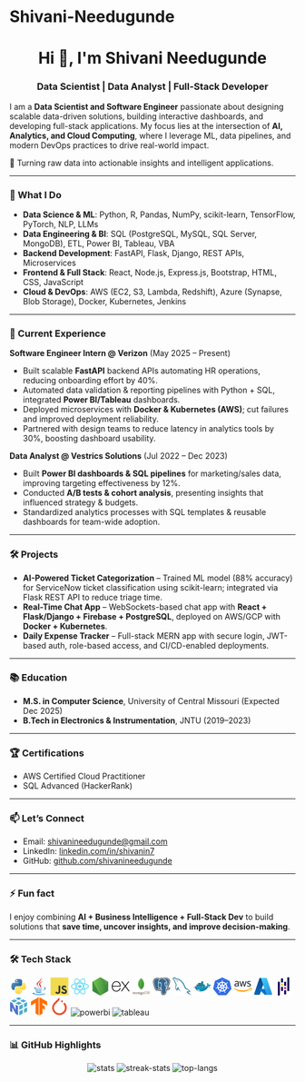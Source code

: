 # Shivani-Needugunde
<h1 align="center">Hi 👋, I'm Shivani Needugunde</h1>
<h3 align="center">Data Scientist | Data Analyst | Full-Stack Developer</h3>

I am a **Data Scientist and Software Engineer** passionate about designing scalable data-driven solutions, building interactive dashboards, and developing full-stack applications. My focus lies at the intersection of **AI, Analytics, and Cloud Computing**, where I leverage ML, data pipelines, and modern DevOps practices to drive real-world impact.

🚀 Turning raw data into actionable insights and intelligent applications.

---

### 🧰 What I Do
- **Data Science & ML**: Python, R, Pandas, NumPy, scikit-learn, TensorFlow, PyTorch, NLP, LLMs  
- **Data Engineering & BI**: SQL (PostgreSQL, MySQL, SQL Server, MongoDB), ETL, Power BI, Tableau, VBA  
- **Backend Development**: FastAPI, Flask, Django, REST APIs, Microservices  
- **Frontend & Full Stack**: React, Node.js, Express.js, Bootstrap, HTML, CSS, JavaScript  
- **Cloud & DevOps**: AWS (EC2, S3, Lambda, Redshift), Azure (Synapse, Blob Storage), Docker, Kubernetes, Jenkins  

---

### 🔭 Current Experience
**Software Engineer Intern @ Verizon** (May 2025 – Present)  
- Built scalable **FastAPI** backend APIs automating HR operations, reducing onboarding effort by 40%.  
- Automated data validation & reporting pipelines with Python + SQL, integrated **Power BI/Tableau** dashboards.  
- Deployed microservices with **Docker & Kubernetes (AWS)**; cut failures and improved deployment reliability.  
- Partnered with design teams to reduce latency in analytics tools by 30%, boosting dashboard usability.  

**Data Analyst @ Vestrics Solutions** (Jul 2022 – Dec 2023)  
- Built **Power BI dashboards & SQL pipelines** for marketing/sales data, improving targeting effectiveness by 12%.  
- Conducted **A/B tests & cohort analysis**, presenting insights that influenced strategy & budgets.  
- Standardized analytics processes with SQL templates & reusable dashboards for team-wide adoption.  

---

### 🛠️ Projects
- **AI-Powered Ticket Categorization** – Trained ML model (88% accuracy) for ServiceNow ticket classification using scikit-learn; integrated via Flask REST API to reduce triage time.  
- **Real-Time Chat App** – WebSockets-based chat app with **React + Flask/Django + Firebase + PostgreSQL**, deployed on AWS/GCP with **Docker + Kubernetes**.  
- **Daily Expense Tracker** – Full-stack MERN app with secure login, JWT-based auth, role-based access, and CI/CD-enabled deployments.  

---

### 📚 Education
- **M.S. in Computer Science**, University of Central Missouri (Expected Dec 2025)  
- **B.Tech in Electronics & Instrumentation**, JNTU (2019–2023)  

---

### 🏆 Certifications
- AWS Certified Cloud Practitioner  
- SQL Advanced (HackerRank)  

---

### 📫 Let’s Connect
- Email: [shivanineedugunde@gmail.com](mailto:shivanineedugunde@gmail.com)  
- LinkedIn: [linkedin.com/in/shivanin7](https://www.linkedin.com/in/shivanin7)  
- GitHub: [github.com/shivanineedugunde](https://github.com/shivanineedugunde)  

---

### ⚡ Fun fact
I enjoy combining **AI + Business Intelligence + Full-Stack Dev** to build solutions that **save time, uncover insights, and improve decision-making**.

---

### 🛠️ Tech Stack
<p align="left">
  <img src="https://raw.githubusercontent.com/devicons/devicon/master/icons/python/python-original.svg" alt="python" height="32"/>
  <img src="https://raw.githubusercontent.com/devicons/devicon/master/icons/java/java-original.svg" alt="java" height="32"/>
  <img src="https://raw.githubusercontent.com/devicons/devicon/master/icons/javascript/javascript-original.svg" alt="javascript" height="32"/>
  <img src="https://raw.githubusercontent.com/devicons/devicon/master/icons/react/react-original.svg" alt="react" height="32"/>
  <img src="https://raw.githubusercontent.com/devicons/devicon/master/icons/nodejs/nodejs-original.svg" alt="nodejs" height="32"/>
  <img src="https://raw.githubusercontent.com/devicons/devicon/master/icons/express/express-original.svg" alt="express" height="32"/>
  <img src="https://raw.githubusercontent.com/devicons/devicon/master/icons/mongodb/mongodb-original-wordmark.svg" alt="mongodb" height="32"/>
  <img src="https://raw.githubusercontent.com/devicons/devicon/master/icons/postgresql/postgresql-original.svg" alt="postgresql" height="32"/>
  <img src="https://raw.githubusercontent.com/devicons/devicon/master/icons/mysql/mysql-original.svg" alt="mysql" height="32"/>
  <img src="https://raw.githubusercontent.com/devicons/devicon/master/icons/docker/docker-original.svg" alt="docker" height="32"/>
  <img src="https://raw.githubusercontent.com/devicons/devicon/master/icons/kubernetes/kubernetes-plain.svg" alt="kubernetes" height="32"/>
  <img src="https://raw.githubusercontent.com/devicons/devicon/master/icons/amazonwebservices/amazonwebservices-original.svg" alt="aws" height="32"/>
  <img src="https://raw.githubusercontent.com/devicons/devicon/master/icons/azure/azure-original.svg" alt="azure" height="32"/>
  <img src="https://raw.githubusercontent.com/devicons/devicon/master/icons/pandas/pandas-original.svg" alt="pandas" height="32"/>
  <img src="https://raw.githubusercontent.com/devicons/devicon/master/icons/numpy/numpy-original.svg" alt="numpy" height="32"/>
  <img src="https://raw.githubusercontent.com/devicons/devicon/master/icons/tensorflow/tensorflow-original.svg" alt="tensorflow" height="32"/>
  <img src="https://raw.githubusercontent.com/devicons/devicon/master/icons/pytorch/pytorch-original.svg" alt="pytorch" height="32"/>
  <img src="https://raw.githubusercontent.com/devicons/devicon/master/icons/powerbi/powerbi-original.svg" alt="powerbi" height="32"/>
  <img src="https://raw.githubusercontent.com/devicons/devicon/master/icons/tableau/tableau-original.svg" alt="tableau" height="32"/>
</p>

---

### 📊 GitHub Highlights
<p align="center">
  <img src="https://github-readme-stats.vercel.app/api?username=shivanineedugunde&show_icons=true&locale=en" alt="stats"/>
  <img src="https://github-readme-streak-stats.herokuapp.com/?user=shivanineedugunde" alt="streak-stats"/>
  <img src="https://github-readme-stats.vercel.app/api/top-langs?username=shivanineedugunde&show_icons=true&layout=compact" alt="top-langs"/>
</p>

